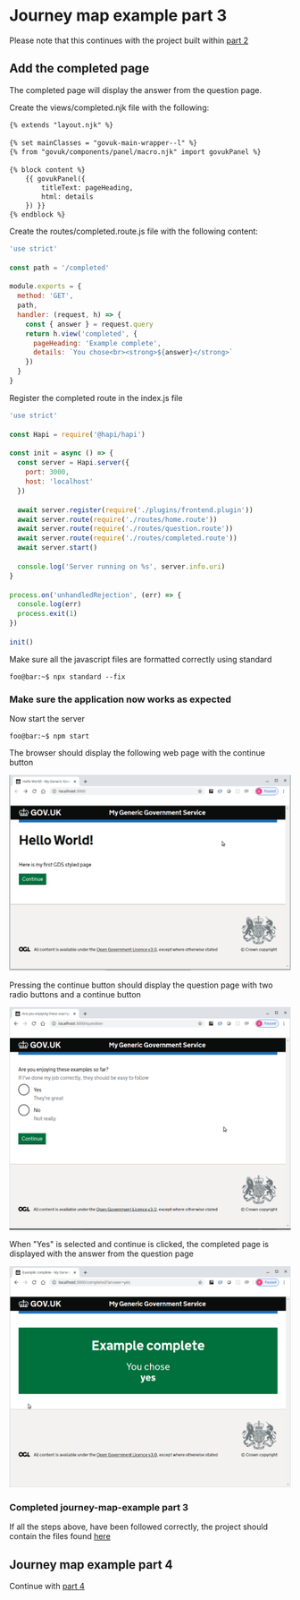 # Journey map example part 3
Please note that this continues with the project built within [part 2](../journey-map-example-2/README.md)

## Add the completed page 
The completed page will display the answer from the question page.

Create the views/completed.njk file with the following:
```twig
{% extends "layout.njk" %}

{% set mainClasses = "govuk-main-wrapper--l" %}
{% from "govuk/components/panel/macro.njk" import govukPanel %}

{% block content %}
    {{ govukPanel({
        titleText: pageHeading,
        html: details
    }) }}
{% endblock %}

```

Create the routes/completed.route.js file with the following content:
```js
'use strict'

const path = '/completed'

module.exports = {
  method: 'GET',
  path,
  handler: (request, h) => {
    const { answer } = request.query
    return h.view('completed', {
      pageHeading: 'Example complete',
      details: `You chose<br><strong>${answer}</strong>`
    })
  }
}
```

Register the completed route in the index.js file
```js
'use strict'

const Hapi = require('@hapi/hapi')

const init = async () => {
  const server = Hapi.server({
    port: 3000,
    host: 'localhost'
  })

  await server.register(require('./plugins/frontend.plugin'))
  await server.route(require('./routes/home.route'))
  await server.route(require('./routes/question.route'))
  await server.route(require('./routes/completed.route'))
  await server.start()

  console.log('Server running on %s', server.info.uri)
}

process.on('unhandledRejection', (err) => {
  console.log(err)
  process.exit(1)
})

init()
``` 

Make sure all the javascript files are formatted correctly using standard
```console
foo@bar:~$ npx standard --fix
```

### Make sure the application now works as expected

Now start the server
```console
foo@bar:~$ npm start
```

The browser should display the following web page with the continue button

![alt text](../screen-shots/home.png "home page")

Pressing the continue button should display the question page with two radio buttons and a continue button

![alt text](../screen-shots/question.png "question page")

When "Yes" is selected and continue is clicked, the completed page is displayed with the answer from the question page

![alt text](../screen-shots/completed-with-answer-in-query.png "completed page")

### Completed journey-map-example part 3
If all the steps above, have been followed correctly, the project should contain the files found [here](.)

## Journey map example part 4
Continue with [part 4](../journey-map-example-4/README.md)